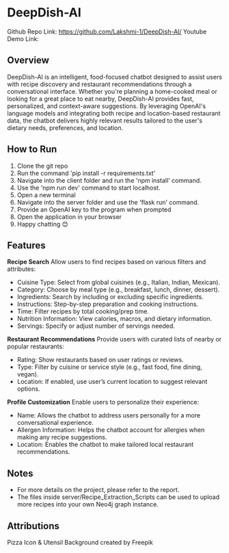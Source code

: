 # DeepDish-AI
Github Repo Link: https://github.com/Lakshmi-1/DeepDish-AI/
Youtube Demo Link: 

## Overview
DeepDish-AI is an intelligent, food-focused chatbot designed to assist users with recipe discovery and restaurant recommendations through a conversational interface. Whether you're planning a home-cooked meal or looking for a great place to eat nearby, DeepDish-AI provides fast, personalized, and context-aware suggestions.  By leveraging OpenAI's language models and integrating both recipe and location-based restaurant data, the chatbot delivers highly relevant results tailored to the user's dietary needs, preferences, and location.

## How to Run
1) Clone the git repo
2) Run the command 'pip install -r requirements.txt'
3) Navigate into the client folder and run the 'npm install' command.
4) Use the 'npm run dev' command to start localhost.
5) Open a new terminal
6) Navigate into the server folder and use the 'flask run' command.
7) Provide an OpenAI key to the program when prompted
8) Open the application in your browser
9) Happy chatting 😊

## Features
**Recipe Search**
Allow users to find recipes based on various filters and attributes:
- Cuisine Type: Select from global cuisines (e.g., Italian, Indian, Mexican).
- Category: Choose by meal type (e.g., breakfast, lunch, dinner, dessert).
- Ingredients: Search by including or excluding specific ingredients.
- Instructions: Step-by-step preparation and cooking instructions.
- Time: Filter recipes by total cooking/prep time.
- Nutrition Information: View calories, macros, and dietary information.
- Servings: Specify or adjust number of servings needed.

**Restaurant Recommendations**
Provide users with curated lists of nearby or popular restaurants:
- Rating: Show restaurants based on user ratings or reviews.
- Type: Filter by cuisine or service style (e.g., fast food, fine dining, vegan).
- Location: If enabled, use user’s current location to suggest relevant options.

**Profile Customization**
Enable users to personalize their experience:
- Name: Allows the chatbot to address users personally for a more conversational experience.
- Allergen Information: Helps the chatbot account for allergies when making any recipe suggestions.
- Location: Enables the chatbot to make tailored local restaurant recommendations.

## Notes
- For more details on the project, please refer to the report.
- The files inside server/Recipe_Extraction_Scripts can be used to upload more recipes into your own Neo4j graph instance.

## Attributions
Pizza Icon & Utensil Background created by Freepik
